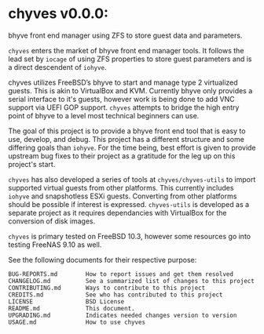 # chyves v0.0.0:

bhyve front end manager using ZFS to store guest data and parameters.

`chyves` enters the market of bhyve front end manager tools. It follows the lead set by `iocage` of using ZFS properties to store guest parameters and is a direct descendent of `iohyve`.

chyves utilizes FreeBSD’s bhyve to start and manage type 2 virtualized guests. This is akin to VirtualBox and KVM. Currently bhyve only provides a serial interface to it's guests, however work is being done to add VNC support via UEFI GOP support. `chyves` attempts to bridge the high entry point of bhyve to a level most technical beginners can use.

The goal of this project is to provide a bhyve front end tool that is easy to use, develop, and debug. This project has a different structure and some differing goals than `iohyve`. For the time being, best effort is given to provide upstream bug fixes to their project as a gratitude for the leg up on this project's start.

`chyves` has also developed a series of tools at `chyves/chyves-utils` to import supported virtual guests from other platforms. This currently includes `iohyve` and snapshotless ESXi guests. Converting from other platforms should be possible if interest is expressed. `chyves-utils` is developed as a separate project as it requires dependancies with VirtualBox for the conversion of disk images.

`chyves` is primary tested on FreeBSD 10.3, however some resources go into testing FreeNAS 9.10 as well.

See the following documents for their respective purpose:
````
BUG-REPORTS.md        How to report issues and get them resolved
CHANGELOG.md          See a summarized list of changes to this project
CONTRIBUTING.md       Ways to contribute to this project
CREDITS.md            See who has contributed to this project
LICENSE               BSD License
README.md             This document.
UPGRADING.md          Indicates needed changes version to version
USAGE.md              How to use chyves
````
